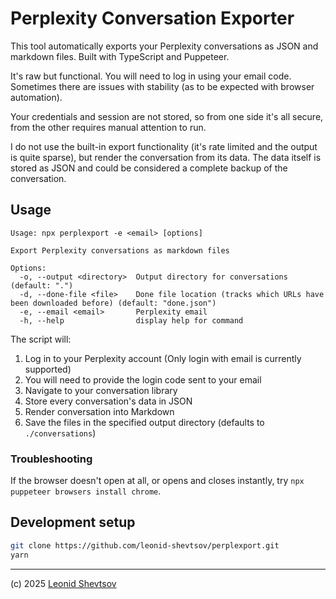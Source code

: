 # Perplexity Conversation Exporter

This tool automatically exports your Perplexity conversations as JSON and markdown files. Built with TypeScript and Puppeteer.

It's raw but functional. You will need to log in using your email code. Sometimes there are issues with stability (as to be expected with browser automation).

Your credentials and session are not stored, so from one side it's all secure, from the other requires manual attention to run.

I do not use the built-in export functionality (it's rate limited and the output is quite sparse), but render the conversation from its data. The data itself is stored as JSON and could be considered a complete backup of the conversation.

## Usage

```
Usage: npx perplexport -e <email> [options]

Export Perplexity conversations as markdown files

Options:
  -o, --output <directory>  Output directory for conversations (default: ".")
  -d, --done-file <file>    Done file location (tracks which URLs have been downloaded before) (default: "done.json")
  -e, --email <email>       Perplexity email
  -h, --help                display help for command
```

The script will:

1. Log in to your Perplexity account (Only login with email is currently supported)
2. You will need to provide the login code sent to your email
3. Navigate to your conversation library
4. Store every conversation's data in JSON
5. Render conversation into Markdown
6. Save the files in the specified output directory (defaults to `./conversations`)

### Troubleshooting

If the browser doesn't open at all, or opens and closes instantly, try `npx puppeteer browsers install chrome`.

## Development setup

```bash
git clone https://github.com/leonid-shevtsov/perplexport.git
yarn
```

---

(c) 2025 [Leonid Shevtsov](https://leonid.shevtsov.me)
